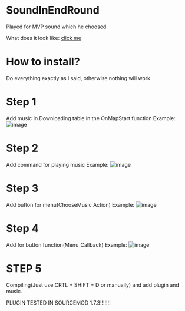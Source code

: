 # SoundInEndRound
Played for MVP sound which he choosed

What does it look like: <a href="https://youtu.be/eXW95MTtC9A">click me</a>

# How to install?
Do everything exactly as I said, otherwise nothing will work

# Step 1
Add music in Downloading table in the OnMapStart function
  Example:
    ![image](https://github.com/zloybik/SoundInEndRound/assets/106350231/ba2c8cb3-4ac8-4171-98f5-b085a6f4177f)
    
# Step 2
Add command for playing music
  Example:
    ![image](https://github.com/zloybik/SoundInEndRound/assets/106350231/ee88a737-de59-4e64-8d30-aa3d3983d839)
    
# Step 3
Add button for menu(ChooseMusic Action)
  Example:
    ![image](https://github.com/zloybik/SoundInEndRound/assets/106350231/06ec8e97-4278-4a69-9b6e-c1f899663b63)

# Step 4
Add for button function(Menu_Callback)
  Example:
    ![image](https://github.com/zloybik/SoundInEndRound/assets/106350231/2ad0de17-7444-4d14-a3e0-bc908a8c3a6e)

# STEP 5
Compiling(Just use CRTL + SHIFT + D or manually) and add plugin and music.

PLUGIN TESTED IN SOURCEMOD 1.7.3!!!!!!!


